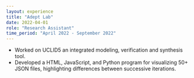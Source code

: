 ```yaml
---
layout: experience
title: "Adept Lab"
date: 2022-04-01
role: "Research Assistant"
time_period: "April 2022 - September 2022"
---
```


- Worked on UCLID5 an integrated modeling, verification and synthesis tool. 
- Developed a HTML, JavaScript, and Python program for visualizing 50+ JSON files, highlighting differences between successive iterations.

